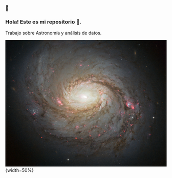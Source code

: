 ### 👋

<!--
**Oscar2401/Oscar2401** is a ✨ _special_ ✨ repository because its `README.md` (this file) appears on your GitHub profile.

Here are some ideas to get you started:

- 🔭 I’m currently working on ...
- 🌱 I’m currently learning ...
- 👯 I’m looking to collaborate on ...
- 🤔 I’m looking for help with ...
- 💬 Ask me about ...
- 📫 How to reach me: ...
- 😄 Pronouns: ...
- ⚡ Fun fact: ...
-->

### Hola! Este es mi repositorio 🔭.

Trabajo sobre Astronomía y análisis de datos.

![Imagen.](https://github.com/Oscar2401/Oscar2401/blob/master/Messier77.jpg){width=50%}
